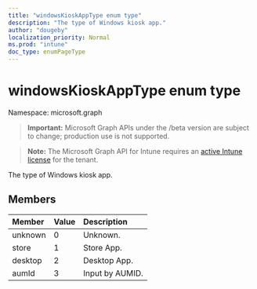 ```yaml
---
title: "windowsKioskAppType enum type"
description: "The type of Windows kiosk app."
author: "dougeby"
localization_priority: Normal
ms.prod: "intune"
doc_type: enumPageType
---
```


# windowsKioskAppType enum type

Namespace: microsoft.graph

> **Important:** Microsoft Graph APIs under the /beta version are subject to change; production use is not supported.

> **Note:** The Microsoft Graph API for Intune requires an [active Intune license](https://go.microsoft.com/fwlink/?linkid=839381) for the tenant.

The type of Windows kiosk app.

## Members
|Member|Value|Description|
|:---|:---|:---|
|unknown|0|Unknown.|
|store|1|Store App.|
|desktop|2|Desktop App.|
|aumId|3|Input by AUMID.|




